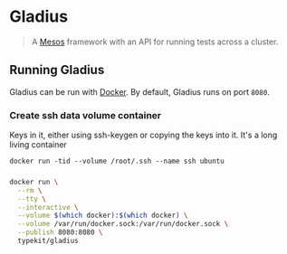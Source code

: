 # Gladius

> A [Mesos] framework with an API for running tests across a cluster.

## Running Gladius

Gladius can be run with [Docker]. By default, Gladius runs on port `8080`.

### Create ssh data volume container 
Keys in it, either using ssh-keygen or copying the keys into it. 
It's a long living container

```base
docker run -tid --volume /root/.ssh --name ssh ubuntu
````

### 
```bash
docker run \
  --rm \
  --tty \
  --interactive \
  --volume $(which docker):$(which docker) \
  --volume /var/run/docker.sock:/var/run/docker.sock \
  --publish 8080:8080 \
  typekit/gladius
```

[Docker]: https://docker.com
[Mesos]: http://mesos.apache.org/
